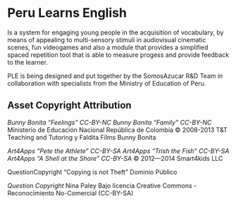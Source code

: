Peru Learns English
===================

Is a system for engaging young people in the acquisition of vocabulary, by means of appealing to multi-sensory stimuli in audiovisual cinematic scenes, fun videogames and also a module that provides a simplified spaced repetition tool that is able to measure progess and provide feedback to the learner.

PLE is being designed and put together by the SomosAzucar R&D Team in collaboration with specialists from the Ministry of Education of Peru.


Asset Copyright Attribution
---------------------


*Bunny Bonita “Feelings” CC-BY-NC
Bunny Bonita “Family” CC-BY-NC*
 Ministerio de Educación Nacional República de Colombia 
 © 2008-2013 T&T Teaching and Tutoring y Faldita Films Bunny Bonita 

*Art4Apps “Pete the Athlete” CC-BY-SA
Art4Apps “Trish the Fish” CC-BY-SA
Art4Apps “A Shell at the Shore” CC-BY-SA*
 © 2012—2014 Smart4kids LLC



QuestionCopyright “Copying is not Theft” Dominio Público

*Question Copyright*
Nina Paley
Bajo licencia Creative Commons - Reconocimiento No-Comercial (CC-BY-SA)

